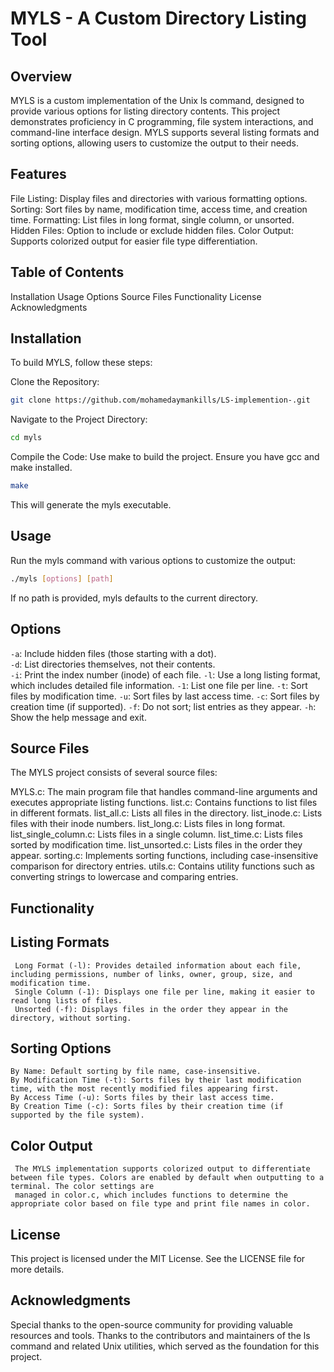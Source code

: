 # MYLS - A Custom Directory Listing Tool

## Overview
MYLS is a custom implementation of the Unix ls command, designed to provide various options for listing directory contents. This project demonstrates proficiency in C programming, file system interactions, and command-line interface design. MYLS supports several listing formats and sorting options, allowing users to customize the output to their needs.

## Features
File Listing: Display files and directories with various formatting options.
Sorting: Sort files by name, modification time, access time, and creation time.
Formatting: List files in long format, single column, or unsorted.
Hidden Files: Option to include or exclude hidden files.
Color Output: Supports colorized output for easier file type differentiation.

## Table of Contents
Installation
Usage
Options
Source Files
Functionality
License
Acknowledgments

## Installation
To build MYLS, follow these steps:

Clone the Repository:

```bash
git clone https://github.com/mohamedaymankills/LS-implemention-.git
```
Navigate to the Project Directory:

```bash
cd myls
```
Compile the Code: Use make to build the project. Ensure you have gcc and make installed.

```bash
make
```
This will generate the myls executable.
## Usage
Run the myls command with various options to customize the output:

```bash
./myls [options] [path]
```
If no path is provided, myls defaults to the current directory.

## Options
`-a`: Include hidden files (those starting with a dot).\
`-d`: List directories themselves, not their contents.<br/>
`-i`: Print the index number (inode) of each file.
`-l`: Use a long listing format, which includes detailed file information.
`-1`: List one file per line.
`-t`: Sort files by modification time.
`-u`: Sort files by last access time.
`-c`: Sort files by creation time (if supported).
`-f`: Do not sort; list entries as they appear.
`-h`: Show the help message and exit.

## Source Files
The MYLS project consists of several source files:

MYLS.c: The main program file that handles command-line arguments and executes appropriate listing functions.
list.c: Contains functions to list files in different formats.
list_all.c: Lists all files in the directory.
list_inode.c: Lists files with their inode numbers.
list_long.c: Lists files in long format.
list_single_column.c: Lists files in a single column.
list_time.c: Lists files sorted by modification time.
list_unsorted.c: Lists files in the order they appear.
sorting.c: Implements sorting functions, including case-insensitive comparison for directory entries.
utils.c: Contains utility functions such as converting strings to lowercase and comparing entries.

## Functionality

## Listing Formats

     Long Format (-l): Provides detailed information about each file, including permissions, number of links, owner, group, size, and modification time.
     Single Column (-1): Displays one file per line, making it easier to read long lists of files.
     Unsorted (-f): Displays files in the order they appear in the directory, without sorting.

## Sorting Options

    By Name: Default sorting by file name, case-insensitive.
    By Modification Time (-t): Sorts files by their last modification time, with the most recently modified files appearing first.
    By Access Time (-u): Sorts files by their last access time.
    By Creation Time (-c): Sorts files by their creation time (if supported by the file system).

## Color Output
     The MYLS implementation supports colorized output to differentiate between file types. Colors are enabled by default when outputting to a terminal. The color settings are 
     managed in color.c, which includes functions to determine the appropriate color based on file type and print file names in color.

## License
This project is licensed under the MIT License. See the LICENSE file for more details.

## Acknowledgments
Special thanks to the open-source community for providing valuable resources and tools.
Thanks to the contributors and maintainers of the ls command and related Unix utilities, which served as the foundation for this project.
